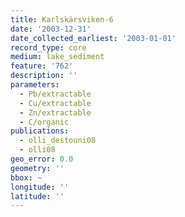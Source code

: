 ```yaml
---
title: Karlskärsviken-6
date: '2003-12-31'
date_collected_earliest: '2003-01-01'
record_type: core
medium: lake_sediment
feature: '762'
description: ''
parameters:
  - Pb/extractable
  - Cu/extractable
  - Zn/extractable
  - C/organic
publications:
  - olli_destouni08
  - olli08
geo_error: 0.0
geometry: ''
bbox: ~
longitude: ''
latitude: ''
---
```

